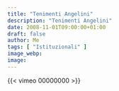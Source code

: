 ```yaml
---
title: "Tenimenti Angelini"
description: "Tenimenti Angelini"
date: 2008-11-01T09:00:00+01:00
draft: false
author: Me
tags: [ "Istituzionali" ]
image_webp:
image:
---
```


{{< vimeo 00000000 >}}
